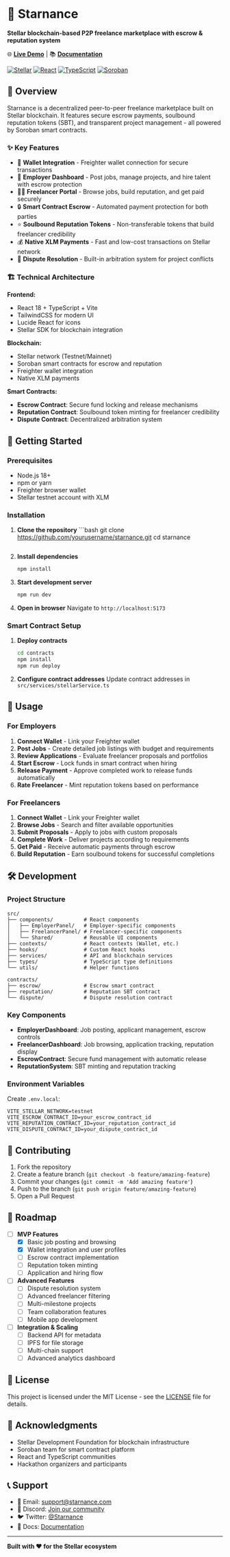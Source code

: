 # 💼 Starnance

**Stellar blockchain-based P2P freelance marketplace with escrow & reputation system**

🌐 **[Live Demo](https://starnance.vercel.app)** | 📚 **[Documentation](https://docs.starnance.com)**

[![Stellar](https://img.shields.io/badge/Built%20on-Stellar-black?style=flat&logo=stellar)](https://stellar.org/)
[![React](https://img.shields.io/badge/Frontend-React-blue?style=flat&logo=react)](https://reactjs.org/)
[![TypeScript](https://img.shields.io/badge/Language-TypeScript-blue?style=flat&logo=typescript)](https://www.typescriptlang.org/)
[![Soroban](https://img.shields.io/badge/Smart%20Contracts-Soroban-purple?style=flat)](https://soroban.stellar.org/)

## 🎯 Overview

Starnance is a decentralized peer-to-peer freelance marketplace built on Stellar blockchain. It features secure escrow payments, soulbound reputation tokens (SBT), and transparent project management - all powered by Soroban smart contracts.

### ✨ Key Features

- 🔐 **Wallet Integration** - Freighter wallet connection for secure transactions
- 💼 **Employer Dashboard** - Post jobs, manage projects, and hire talent with escrow protection  
- 👨‍💻 **Freelancer Portal** - Browse jobs, build reputation, and get paid securely
- 🔒 **Smart Contract Escrow** - Automated payment protection for both parties
- ⭐ **Soulbound Reputation Tokens** - Non-transferable tokens that build freelancer credibility
- 💰 **Native XLM Payments** - Fast and low-cost transactions on Stellar network
- 🎯 **Dispute Resolution** - Built-in arbitration system for project conflicts

### 🏗️ Technical Architecture

**Frontend:**
- React 18 + TypeScript + Vite
- TailwindCSS for modern UI
- Lucide React for icons
- Stellar SDK for blockchain integration

**Blockchain:**
- Stellar network (Testnet/Mainnet)
- Soroban smart contracts for escrow and reputation
- Freighter wallet integration
- Native XLM payments

**Smart Contracts:**
- **Escrow Contract**: Secure fund locking and release mechanisms
- **Reputation Contract**: Soulbound token minting for freelancer credibility
- **Dispute Contract**: Decentralized arbitration system

## 🚀 Getting Started

### Prerequisites

- Node.js 18+
- npm or yarn
- Freighter browser wallet
- Stellar testnet account with XLM

### Installation

1. **Clone the repository**   ```bash
   git clone https://github.com/yourusername/starnance.git
   cd starnance
   ```

2. **Install dependencies**
   ```bash
   npm install
   ```

3. **Start development server**
   ```bash
   npm run dev
   ```

4. **Open in browser**
   Navigate to `http://localhost:5173`

### Smart Contract Setup

1. **Deploy contracts**
   ```bash
   cd contracts
   npm install
   npm run deploy
   ```

2. **Configure contract addresses**
   Update contract addresses in `src/services/stellarService.ts`

## 📱 Usage

### For Employers

1. **Connect Wallet** - Link your Freighter wallet
2. **Post Jobs** - Create detailed job listings with budget and requirements
3. **Review Applications** - Evaluate freelancer proposals and portfolios
4. **Start Escrow** - Lock funds in smart contract when hiring
5. **Release Payment** - Approve completed work to release funds automatically
6. **Rate Freelancer** - Mint reputation tokens based on performance

### For Freelancers

1. **Connect Wallet** - Link your Freighter wallet
2. **Browse Jobs** - Search and filter available opportunities
3. **Submit Proposals** - Apply to jobs with custom proposals
4. **Complete Work** - Deliver projects according to requirements
5. **Get Paid** - Receive automatic payments through escrow
6. **Build Reputation** - Earn soulbound tokens for successful completions

## 🛠️ Development

### Project Structure

```
src/
├── components/          # React components
│   ├── EmployerPanel/   # Employer-specific components
│   ├── FreelancerPanel/ # Freelancer-specific components
│   └── Shared/          # Reusable UI components
├── contexts/            # React contexts (Wallet, etc.)
├── hooks/               # Custom React hooks
├── services/            # API and blockchain services
├── types/               # TypeScript type definitions
└── utils/               # Helper functions

contracts/
├── escrow/              # Escrow smart contract
├── reputation/          # Reputation SBT contract
└── dispute/             # Dispute resolution contract
```

### Key Components

- **EmployerDashboard**: Job posting, applicant management, escrow controls
- **FreelancerDashboard**: Job browsing, application tracking, reputation display
- **EscrowContract**: Secure fund management with automatic release
- **ReputationSystem**: SBT minting and reputation tracking

### Environment Variables

Create `.env.local`:

```env
VITE_STELLAR_NETWORK=testnet
VITE_ESCROW_CONTRACT_ID=your_escrow_contract_id
VITE_REPUTATION_CONTRACT_ID=your_reputation_contract_id
VITE_DISPUTE_CONTRACT_ID=your_dispute_contract_id
```

## 🤝 Contributing

1. Fork the repository
2. Create a feature branch (`git checkout -b feature/amazing-feature`)
3. Commit your changes (`git commit -m 'Add amazing feature'`)
4. Push to the branch (`git push origin feature/amazing-feature`)
5. Open a Pull Request

## 🔮 Roadmap

- [ ] **MVP Features**
  - [x] Basic job posting and browsing
  - [x] Wallet integration and user profiles
  - [ ] Escrow contract implementation
  - [ ] Reputation token minting
  - [ ] Application and hiring flow

- [ ] **Advanced Features**
  - [ ] Dispute resolution system
  - [ ] Advanced freelancer filtering
  - [ ] Multi-milestone projects
  - [ ] Team collaboration features
  - [ ] Mobile app development

- [ ] **Integration & Scaling**
  - [ ] Backend API for metadata
  - [ ] IPFS for file storage
  - [ ] Multi-chain support
  - [ ] Advanced analytics dashboard

## 📄 License

This project is licensed under the MIT License - see the [LICENSE](LICENSE) file for details.

## 🌟 Acknowledgments

- Stellar Development Foundation for blockchain infrastructure
- Soroban team for smart contract platform
- React and TypeScript communities
- Hackathon organizers and participants

## 📞 Support

- 📧 Email: support@starnance.com
- 💬 Discord: [Join our community](https://discord.gg/starnance)
- 🐦 Twitter: [@Starnance](https://twitter.com/starnance)
- 📖 Docs: [Documentation](https://docs.starnance.com)

---

**Built with ❤️ for the Stellar ecosystem**

